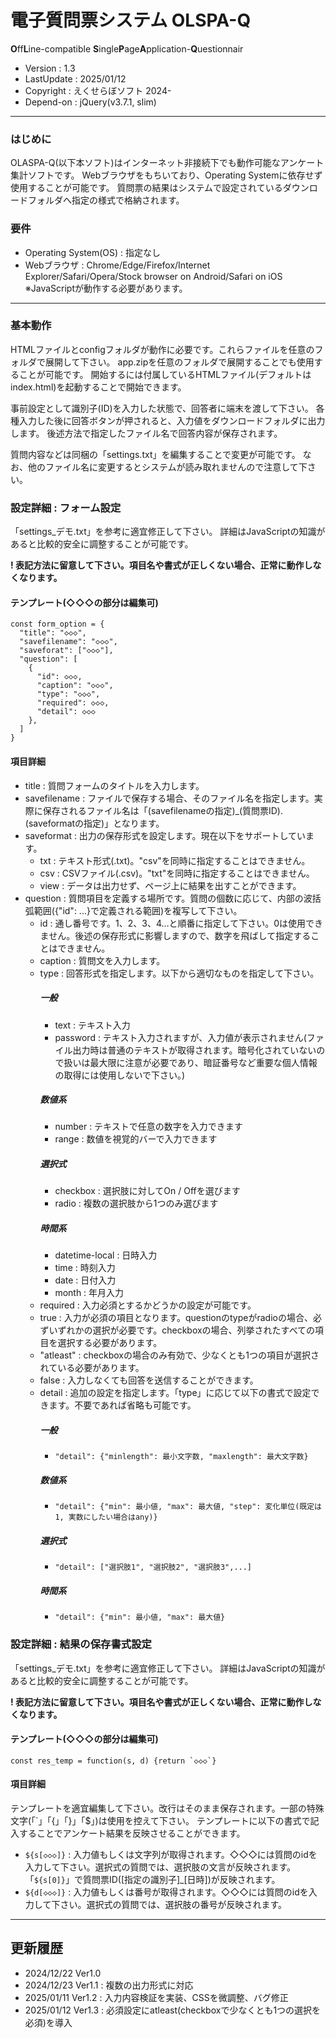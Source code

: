 # 電子質問票システム OLSPA-Q
**O**ff**L**ine-compatible **S**ingle**P**age**A**pplication-**Q**uestionnair

* Version : 1.3
* LastUpdate : 2025/01/12
* Copyright : えくせらぼソフト 2024-
* Depend-on : jQuery(v3.7.1, slim)

---

### はじめに

OLASPA-Q(以下本ソフト)はインターネット非接続下でも動作可能なアンケート集計ソフトです。
Webブラウザをもちいており、Operating Systemに依存せず使用することが可能です。
質問票の結果はシステムで設定されているダウンロードフォルダへ指定の様式で格納されます。


### 要件

* Operating System(OS) : 指定なし
* Webブラウザ : Chrome/Edge/Firefox/Internet Explorer/Safari/Opera/Stock browser on Android/Safari on iOS
   ※JavaScriptが動作する必要があります。


---


### 基本動作

HTMLファイルとconfigフォルダが動作に必要です。これらファイルを任意のフォルダで展開して下さい。
app.zipを任意のフォルダで展開することでも使用することが可能です。
開始するには付属しているHTMLファイル(デフォルトはindex.html)を起動することで開始できます。

事前設定として識別子(ID)を入力した状態で、回答者に端末を渡して下さい。
各種入力した後に回答ボタンが押されると、入力値をダウンロードフォルダに出力します。
後述方法で指定したファイル名で回答内容が保存されます。

質問内容などは同梱の「settings.txt」を編集することで変更が可能です。
なお、他のファイル名に変更するとシステムが読み取れませんので注意して下さい。


### 設定詳細 : フォーム設定

「settings_デモ.txt」を参考に適宜修正して下さい。
詳細はJavaScriptの知識があると比較的安全に調整することが可能です。

**! 表記方法に留意して下さい。項目名や書式が正しくない場合、正常に動作しなくなります。**


#### テンプレート(◇◇◇の部分は編集可)

```
const form_option = {
  "title": "◇◇◇",
  "savefilename": "◇◇◇",
  "saveforat": ["◇◇◇"],
  "question": [
    {
      "id": ◇◇◇,
      "caption": "◇◇◇",
      "type": "◇◇◇",
      "required": ◇◇◇,
      "detail": ◇◇◇
    },
  ]
}
```

#### 項目詳細

* title : 質問フォームのタイトルを入力します。
* savefilename : ファイルで保存する場合、そのファイル名を指定します。実際に保存されるファイル名は「(savefilenameの指定)_(質問票ID).(saveformatの指定)」となります。
* saveformat : 出力の保存形式を設定します。現在以下をサポートしています。
   * txt : テキスト形式(.txt)。"csv"を同時に指定することはできません。
   * csv : CSVファイル(.csv)。"txt"を同時に指定することはできません。
   * view : データは出力せず、ページ上に結果を出すことができます。
* question : 質問項目を定義する場所です。質問の個数に応じて、内部の波括弧範囲({"id": ...}で定義される範囲)を複写して下さい。
   * id : 通し番号です。1、2、3、4…と順番に指定して下さい。0は使用できません。後述の保存形式に影響しますので、数字を飛ばして指定することはできません。
   * caption : 質問文を入力します。
   * type : 回答形式を指定します。以下から適切なものを指定して下さい。
      ##### 一般
        * text : テキスト入力
        * password : テキスト入力されますが、入力値が表示されません(ファイル出力時は普通のテキストが取得されます。暗号化されていないので扱いは最大限に注意が必要であり、暗証番号など重要な個人情報の取得には使用しないで下さい。)
      ##### 数値系
        * number : テキストで任意の数字を入力できます
        * range : 数値を視覚的バーで入力できます
      ##### 選択式
        * checkbox : 選択肢に対してOn / Offを選びます
        * radio : 複数の選択肢から1つのみ選びます
      ##### 時間系
        * datetime-local : 日時入力
        * time : 時刻入力
        * date : 日付入力
        * month : 年月入力
   * required : 入力必須とするかどうかの設定が可能です。
	* true : 入力が必須の項目となります。questionのtypeがradioの場合、必ずいずれかの選択が必要です。checkboxの場合、列挙されたすべての項目を選択する必要があります。
	* "atleast" : checkboxの場合のみ有効で、少なくとも1つの項目が選択されている必要があります。
	* false : 入力しなくても回答を送信することができます。
   * detail : 追加の設定を指定します。「type」に応じて以下の書式で設定できます。不要であれば省略も可能です。
      ##### 一般
      * `"detail": {"minlength": 最小文字数, "maxlength": 最大文字数}`
      ##### 数値系
      * `"detail": {"min": 最小値, "max": 最大値, "step": 変化単位(既定は1, 実数にしたい場合はany)}`
      ##### 選択式
      * `"detail": ["選択肢1", "選択肢2", "選択肢3",...]`
      ##### 時間系
      * `"detail": {"min": 最小値, "max": 最大値}`


### 設定詳細 : 結果の保存書式設定

「settings_デモ.txt」を参考に適宜修正して下さい。
詳細はJavaScriptの知識があると比較的安全に調整することが可能です。

**! 表記方法に留意して下さい。項目名や書式が正しくない場合、正常に動作しなくなります。**


#### テンプレート(◇◇◇の部分は編集可)

```
const res_temp = function(s, d) {return `◇◇◇`}
```

#### 項目詳細

テンプレートを適宜編集して下さい。改行はそのまま保存されます。一部の特殊文字(「`」「{」「}」「$」)は使用を控えて下さい。
テンプレートに以下の書式で記入することでアンケート結果を反映させることができます。
* `${s[◇◇◇]}` : 入力値もしくは文字列が取得されます。◇◇◇には質問のidを入力して下さい。選択式の質問では、選択肢の文言が反映されます。「`${s[0]}`」で質問票ID([指定の識別子]_[日時])が反映されます。
* `${d[◇◇◇]}` : 入力値もしくは番号が取得されます。◇◇◇には質問のidを入力して下さい。選択式の質問では、選択肢の番号が反映されます。


---


## 更新履歴

* 2024/12/22 Ver1.0
* 2024/12/23 Ver1.1 : 複数の出力形式に対応
* 2025/01/11 Ver1.2 : 入力内容検証を実装、CSSを微調整、バグ修正
* 2025/01/12 Ver1.3 : 必須設定にatleast(checkboxで少なくとも1つの選択を必須)を導入